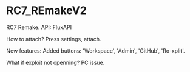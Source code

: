# RC7_REmakeV2
RC7 Remake. API: FluxAPI


How to attach? 
  Press settings, attach.


New features: Added buttons: 'Workspace', 'Admin', 'GitHub', 'Ro-xplit'.


What if exploit not openning?
     PC issue.



